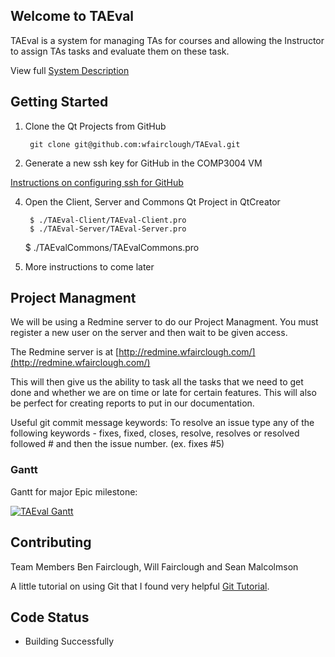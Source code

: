 ## Welcome to TAEval

TAEval is a system for managing TAs for courses and allowing the Instructor to assign TAs tasks and evaluate them on these task.

View full [System Description](http://people.scs.carleton.ca/~claurend/Courses/COMP3004/F13/Project/TAEval.pdf)


## Getting Started

1. Clone the Qt Projects from GitHub

        git clone git@github.com:wfairclough/TAEval.git

3. Generate a new ssh key for GitHub in the COMP3004 VM

  [Instructions on configuring ssh for GitHub](https://help.github.com/articles/generating-ssh-keys)

4. Open the Client, Server and Commons Qt Project in QtCreator

        $ ./TAEval-Client/TAEval-Client.pro
        $ ./TAEval-Server/TAEval-Server.pro
	$ ./TAEvalCommons/TAEvalCommons.pro

5. More instructions to come later

## Project Managment

We will be using a Redmine server to do our Project Managment. You must register a new user on the server and then wait to be given access. 

The Redmine server is at [http://redmine.wfairclough.com/](http://redmine.wfairclough.com/)

This will then give us the ability to task all the tasks that we need to get done and whether we are on time or late for certain features. This will also be perfect for creating reports to put in our documentation.

Useful git commit message keywords:
To resolve an issue type any of the following keywords - fixes, fixed, closes, resolve, resolves or resolved followed # and then the issue number. (ex. fixes #5)

### Gantt

Gantt for major Epic milestone:

[![TAEval Gantt](http://res.cloudinary.com/dmtms9gh8/image/upload/v1378921635/al0vwlijjgtpfmjjgpzi.png)](http://redmine.wfairclough.com/projects/taeval)

## Contributing

Team Members
Ben Fairclough, Will Fairclough and Sean Malcolmson

A little tutorial on using Git that I found very helpful [Git Tutorial](http://try.github.io/levels/1/challenges/2).

## Code Status

* Building Successfully


